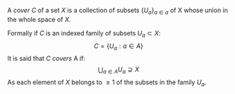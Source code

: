 A *cover* $C$ of a set $X$ is a collection of subsets $\{U_{a}\}_{a\in a}$ of X whose union in the whole space of $X$. 

Formally if $C$ is an indexed family of subsets $U_{a}\subset X$:
$$
C = \{U_{a}:a \in A\}
$$It is said that $C$ *covers* A if:
$$
\bigcup_{a \in A}U_{a}\supseteq X
$$As each element of $X$ belongs to $\geq 1$ of the subsets in the family $U_{a}$.
